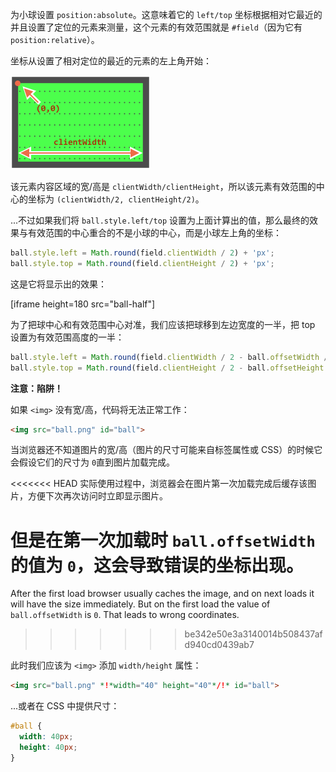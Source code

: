为小球设置 `position:absolute`。这意味着它的 `left/top` 坐标根据相对它最近的并且设置了定位的元素来测量，这个元素的有效范围就是 `#field`（因为它有 `position:relative`）。

坐标从设置了相对定位的最近的元素的左上角开始：

![](field.png)

该元素内容区域的宽/高是 `clientWidth/clientHeight`，所以该元素有效范围的中心的坐标为 `(clientWidth/2, clientHeight/2)`。

...不过如果我们将 `ball.style.left/top` 设置为上面计算出的值，那么最终的效果与有效范围的中心重合的不是小球的中心，而是小球左上角的坐标：

```js
ball.style.left = Math.round(field.clientWidth / 2) + 'px';
ball.style.top = Math.round(field.clientHeight / 2) + 'px';
```

这是它将显示出的效果：

[iframe height=180 src="ball-half"]

为了把球中心和有效范围中心对准，我们应该把球移到左边宽度的一半，把 top 设置为有效范围高度的一半：

```js
ball.style.left = Math.round(field.clientWidth / 2 - ball.offsetWidth / 2) + 'px';
ball.style.top = Math.round(field.clientHeight / 2 - ball.offsetHeight / 2) + 'px';
```

**注意：陷阱！**

如果 `<img>` 没有宽/高，代码将无法正常工作：

```html
<img src="ball.png" id="ball">
```

当浏览器还不知道图片的宽/高（图片的尺寸可能来自标签属性或 CSS）的时候它会假设它们的尺寸为 `0`直到图片加载完成。

<<<<<<< HEAD
实际使用过程中，浏览器会在图片第一次加载完成后缓存该图片，方便下次再次访问时立即显示图片。

但是在第一次加载时 `ball.offsetWidth` 的值为 `0`，这会导致错误的坐标出现。
=======
After the first load browser usually caches the image, and on next loads it will have the size immediately. But on the first load the value of `ball.offsetWidth` is `0`. That leads to wrong coordinates.
>>>>>>> be342e50e3a3140014b508437afd940cd0439ab7

此时我们应该为 `<img>` 添加 `width/height` 属性：

```html
<img src="ball.png" *!*width="40" height="40"*/!* id="ball">
```

...或者在 CSS 中提供尺寸：

```css
#ball {
  width: 40px;
  height: 40px;
}
```
